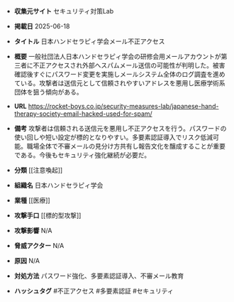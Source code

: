 - **収集元サイト**
セキュリティ対策Lab

- **掲載日**
2025-06-18

- **タイトル**
日本ハンドセラピィ学会メール不正アクセス

- **概要**
一般社団法人日本ハンドセラピィ学会の研修会用メールアカウントが第三者に不正アクセスされ外部へスパムメール送信の可能性が判明した。被害確認後すぐにパスワード変更を実施しメールシステム全体のログ調査を進めている。攻撃者は送信元として信頼されやすいアドレスを悪用し医療学術系団体を狙う傾向がある。

- **URL**
https://rocket-boys.co.jp/security-measures-lab/japanese-hand-therapy-society-email-hacked-used-for-spam/

- **備考**
攻撃者は信頼される送信元を悪用し不正アクセスを行う。パスワードの使い回しや短い設定が標的となりやすい。多要素認証導入でリスク低減可能。職場全体で不審メールの見分け方共有し報告文化を醸成することが重要である。今後もセキュリティ強化継続が必要だ。

- **分類**
[[注意喚起]]

- **組織名**
日本ハンドセラピィ学会

- **業種**
[[医療]]

- **攻撃手口**
[[標的型攻撃]]

- **攻撃影響**
N/A

- **脅威アクター**
N/A

- **原因**
N/A

- **対処方法**
パスワード強化、多要素認証導入、不審メール教育

- **ハッシュタグ**
#不正アクセス #多要素認証 #セキュリティ

